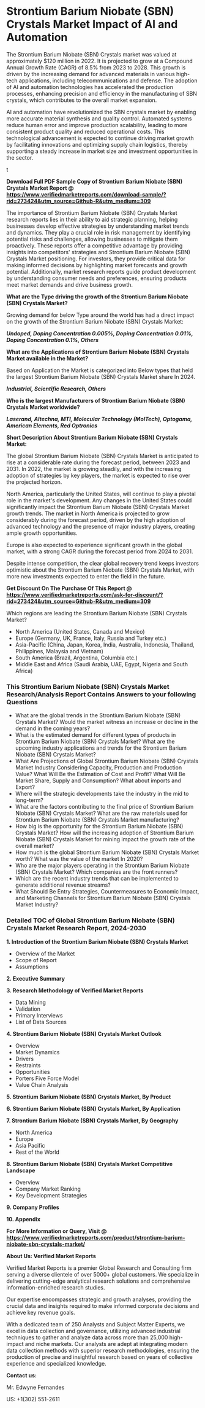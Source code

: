 <meta name="title" content="Global Strontium Barium Niobate (SBN) Crystals Market Impact of AI and Automation"><meta name="description" content="The Strontium Barium Niobate (SBN) Crystals market was valued at approximately $120 million in 2022. It is projected to grow at a Compound Annual Growth Rate (CAGR) of"><meta name="title" content="Strontium Barium Niobate (SBN) Crystals Market Size, Share, Scope, Trends, Growth, Opportunities, Analysis, Forecast"><h1>Strontium Barium Niobate (SBN) Crystals Market Impact of AI and Automation</h1><p>The Strontium Barium Niobate (SBN) Crystals market was valued at approximately $120 million in 2022. It is projected to grow at a Compound Annual Growth Rate (CAGR) of 8.5% from 2023 to 2028. This growth is driven by the increasing demand for advanced materials in various high-tech applications, including telecommunications and defense. The adoption of AI and automation technologies has accelerated the production processes, enhancing precision and efficiency in the manufacturing of SBN crystals, which contributes to the overall market expansion.</p><p>AI and automation have revolutionized the SBN crystals market by enabling more accurate material synthesis and quality control. Automated systems reduce human error and improve production scalability, leading to more consistent product quality and reduced operational costs. This technological advancement is expected to continue driving market growth by facilitating innovations and optimizing supply chain logistics, thereby supporting a steady increase in market size and investment opportunities in the sector.</p>t</p><p id="" class=""><strong>Download Full PDF Sample Copy of Strontium Barium Niobate (SBN) Crystals Market Report @ <a href="https://www.verifiedmarketreports.com/download-sample/?rid=273424&utm_source=Github-R&utm_medium=309" target="_blank">https://www.verifiedmarketreports.com/download-sample/?rid=273424&utm_source=Github-R&utm_medium=309</a></strong></p><p>The importance of&nbsp;Strontium Barium Niobate (SBN) Crystals Market research reports lies in their ability to aid strategic planning, helping businesses develop effective strategies by understanding market trends and dynamics. They play a crucial role in risk management by identifying potential risks and challenges, allowing businesses to mitigate them proactively. These reports offer a competitive advantage by providing insights into competitors' strategies and Strontium Barium Niobate (SBN) Crystals Market positioning. For investors, they provide critical data for making informed decisions by highlighting market forecasts and growth potential. Additionally, market research reports guide product development by understanding consumer needs and preferences, ensuring products meet market demands and drive business growth.</p><p><strong>What are the&nbsp;Type driving the growth of the Strontium Barium Niobate (SBN) Crystals Market?</strong></p><p id="" class="">Growing demand for below Type around the world has had a direct impact on the growth of the Strontium Barium Niobate (SBN) Crystals Market:</p><em><strong>Undoped, Doping Concentration 0.005%, Doping Concentration 0.01%, Doping Concentration 0.1%, Others</strong></em></p><strong>What are the&nbsp;Applications&nbsp;of Strontium Barium Niobate (SBN) Crystals Market available in the Market?</strong></p><p id="" class="">Based on Application the Market is categorized into Below types that held the largest Strontium Barium Niobate (SBN) Crystals Market share In 2024.</p><em><strong>Industrial, Scientific Research, Others</strong></em></p><strong>Who is the largest Manufacturers of Strontium Barium Niobate (SBN) Crystals Market worldwide?</strong></p><p><em><strong>Laserand, Altechna, MTI, Molecular Technology (MolTech), Optogama, American Elements, Red Optronics</strong></em></p><p id="" class=""><strong>Short Description About Strontium Barium Niobate (SBN) Crystals Market:</strong></p><p>The global Strontium Barium Niobate (SBN) Crystals Market is anticipated to rise at a considerable rate during the forecast period, between 2023 and 2031. In 2022, the market is growing steadily, and with the increasing adoption of strategies by key players, the market is expected to rise over the projected horizon.</p><p>North America, particularly the United States, will continue to play a pivotal role in the market's development. Any changes in the United States could significantly impact the Strontium Barium Niobate (SBN) Crystals Market growth trends. The market in North America is projected to grow considerably during the forecast period, driven by the high adoption of advanced technology and the presence of major industry players, creating ample growth opportunities.</p><p>Europe is also expected to experience significant growth in the global market, with a strong CAGR during the forecast period from 2024 to 2031.</p><p>Despite intense competition, the clear global recovery trend keeps investors optimistic about the Strontium Barium Niobate (SBN) Crystals Market, with more new investments expected to enter the field in the future.</p><p id="" class=""><strong>Get Discount On The Purchase Of This Report @ <a href="https://www.verifiedmarketreports.com/ask-for-discount/?rid=273424&utm_source=Github-R&utm_medium=309" target="_blank">https://www.verifiedmarketreports.com/ask-for-discount/?rid=273424&utm_source=Github-R&utm_medium=309</a></strong></p>Which regions are leading the Strontium Barium Niobate (SBN) Crystals Market?</p><ul><li>North America (United States, Canada and Mexico)</li><li>Europe (Germany, UK, France, Italy, Russia and Turkey etc.)</li><li>Asia-Pacific (China, Japan, Korea, India, Australia, Indonesia, Thailand, Philippines, Malaysia and Vietnam)</li><li>South America (Brazil, Argentina, Columbia etc.)</li><li>Middle East and Africa (Saudi Arabia, UAE, Egypt, Nigeria and South Africa)</li></ul><h3 id="" class="">This Strontium Barium Niobate (SBN) Crystals Market Research/Analysis Report Contains Answers to your following Questions</h3><ul><li>What are the global trends in the Strontium Barium Niobate (SBN) Crystals Market? Would the market witness an increase or decline in the demand in the coming years?</li><li>What is the estimated demand for different types of products in Strontium Barium Niobate (SBN) Crystals Market? What are the upcoming industry applications and trends for the Strontium Barium Niobate (SBN) Crystals Market?</li><li>What Are Projections of Global Strontium Barium Niobate (SBN) Crystals Market Industry Considering Capacity, Production and Production Value? What Will Be the Estimation of Cost and Profit? What Will Be Market Share, Supply and Consumption? What about imports and Export?</li><li>Where will the strategic developments take the industry in the mid to long-term?</li><li>What are the factors contributing to the final price of Strontium Barium Niobate (SBN) Crystals Market? What are the raw materials used for Strontium Barium Niobate (SBN) Crystals Market manufacturing?</li><li>How big is the opportunity for the Strontium Barium Niobate (SBN) Crystals Market? How will the increasing adoption of Strontium Barium Niobate (SBN) Crystals Market for mining impact the growth rate of the overall market?</li><li>How much is the global Strontium Barium Niobate (SBN) Crystals Market worth? What was the value of the market In 2020?</li><li>Who are the major players operating in the Strontium Barium Niobate (SBN) Crystals Market? Which companies are the front runners?</li><li>Which are the recent industry trends that can be implemented to generate additional revenue streams?</li><li>What Should Be Entry Strategies, Countermeasures to Economic Impact, and Marketing Channels for Strontium Barium Niobate (SBN) Crystals Market Industry?</li></ul><h3 id="" class="">Detailed TOC of Global Strontium Barium Niobate (SBN) Crystals Market Research Report, 2024-2030</h3><p id="" class=""><strong>1. Introduction of the Strontium Barium Niobate (SBN) Crystals Market</strong></p><ul><li>Overview of the Market</li><li>Scope of Report</li><li>Assumptions</li></ul><p id="" class=""><strong>2. Executive Summary</strong></p><p id="" class=""><strong>3. Research Methodology of Verified Market Reports</strong></p><ul><li>Data Mining</li><li>Validation</li><li>Primary Interviews</li><li>List of Data Sources</li></ul><p id="" class=""><strong>4. Strontium Barium Niobate (SBN) Crystals Market Outlook</strong></p><ul><li>Overview</li><li>Market Dynamics</li><li>Drivers</li><li>Restraints</li><li>Opportunities</li><li>Porters Five Force Model</li><li>Value Chain Analysis</li></ul><p id="" class=""><strong>5. Strontium Barium Niobate (SBN) Crystals Market, By Product</strong></p><p id="" class=""><strong>6. Strontium Barium Niobate (SBN) Crystals Market, By Application</strong></p><p id="" class=""><strong>7. Strontium Barium Niobate (SBN) Crystals Market, By Geography</strong></p><ul><li>North America</li><li>Europe</li><li>Asia Pacific</li><li>Rest of the World</li></ul><p id="" class=""><strong>8. Strontium Barium Niobate (SBN) Crystals Market Competitive Landscape</strong></p><ul><li>Overview</li><li>Company Market Ranking</li><li>Key Development Strategies</li></ul><p id="" class=""><strong>9. Company Profiles</strong></p><p id="" class=""><strong>10. Appendix</strong></p><p id="" class=""><strong>For More Information or Query, Visit @ <a href="https://www.verifiedmarketreports.com/product/strontium-barium-niobate-sbn-crystals-market/" target="_blank">https://www.verifiedmarketreports.com/product/strontium-barium-niobate-sbn-crystals-market/</a></strong></p><p id="" class=""><strong>About Us: Verified Market Reports</strong></p><p id="" class="">Verified Market Reports is a premier Global Research and Consulting firm serving a diverse clientele of over 5000+ global customers. We specialize in delivering cutting-edge analytical research solutions and comprehensive information-enriched research studies.</p><p id="" class="">Our expertise encompasses strategic and growth analyses, providing the crucial data and insights required to make informed corporate decisions and achieve key revenue goals.</p><p id="" class="">With a dedicated team of 250 Analysts and Subject Matter Experts, we excel in data collection and governance, utilizing advanced industrial techniques to gather and analyze data across more than 25,000 high-impact and niche markets. Our analysts are adept at integrating modern data collection methods with superior research methodologies, ensuring the production of precise and insightful research based on years of collective experience and specialized knowledge.</p><p id="" class=""><strong>Contact us:</strong></p><p id="" class="">Mr. Edwyne Fernandes</p><p id="" class="">US: +1(302) 551-2611</p>